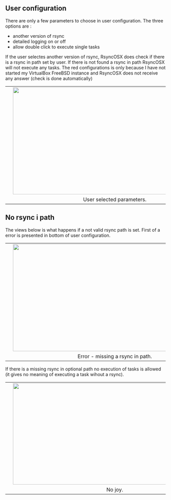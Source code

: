 ## User configuration

There are only a few parameters to choose in user configuration. The three options are :
 
 - another version of rsync 
 - detailed logging on or off 
 - allow double click to execute single tasks 
 
If the user selectes another version of rsync, RsyncOSX does check if there is a rsync in path set by user. If there is not found a rsync in path RsyncOSX will not execute any tasks. The red configurations is only because I have not started my VirtualBox FreeBSD instance and RsyncOSX does not receive any answer (check is done automatically)

<table align="center" cellpadding="0" cellspacing="0" class="tr-caption-container" style="margin-left: auto; margin-right: auto; text-align: center;">
<tbody>
<tr><td style="text-align: center;">
<a href="https://2.bp.blogspot.com/-h7b8RpZ9lc4/WBQqLxmCMyI/AAAAAAAAL7U/mhef5atFxcITHPg0Z1OnNmU7bmXuzfbigCLcB/s1600/Screen%2BShot%2B2016-10-29%2Bat%2B06.48.11.png" imageanchor="1" style="margin-left: 1em; margin-right: 1em;"><img border="0" height="336" src="https://2.bp.blogspot.com/-h7b8RpZ9lc4/WBQqLxmCMyI/AAAAAAAAL7U/mhef5atFxcITHPg0Z1OnNmU7bmXuzfbigCLcB/s640/Screen%2BShot%2B2016-10-29%2Bat%2B06.48.11.png" width="640" /></a></a></td></tr>
<tr><td class="tr-caption" style="text-align: center;">User selected parameters.</td></tr>
</tbody>
</table>

## No rsync i path

The views below is what happens if a not valid rsync path is set. First of a error is presented in bottom of user configuration.

<table align="center" cellpadding="0" cellspacing="0" class="tr-caption-container" style="margin-left: auto; margin-right: auto; text-align: center;">
<tbody>
<tr><td style="text-align: center;">
<a href="https://1.bp.blogspot.com/-hygkB2SLc_M/WCdKYhJOhBI/AAAAAAAAL94/Uhv_Q-EhgVE_qbYwFHWwcF1ij5azzypkgCLcB/s1600/Screen%2BShot%2B2016-11-12%2Bat%2B17.56.56.png" imageanchor="1" style="margin-left: 1em; margin-right: 1em;"><img border="0" height="336" src="https://1.bp.blogspot.com/-hygkB2SLc_M/WCdKYhJOhBI/AAAAAAAAL94/Uhv_Q-EhgVE_qbYwFHWwcF1ij5azzypkgCLcB/s640/Screen%2BShot%2B2016-11-12%2Bat%2B17.56.56.png" width="640" /></a></a></td></tr>
<tr><td class="tr-caption" style="text-align: center;">Error - missing a rsync in path.</td></tr>
</tbody>
</table>
If there is a missing rsync in optional path no execution of tasks is allowed (it gives no meaning of executing a task wihout a rsync).
<table align="center" cellpadding="0" cellspacing="0" class="tr-caption-container" style="margin-left: auto; margin-right: auto; text-align: center;">
<tbody>
<tr><td style="text-align: center;">
<a href="https://4.bp.blogspot.com/-iELDYlqrkIg/WCdKYN4iCNI/AAAAAAAAL90/zihVBpuGrqgk_FMXs7jQowuIK6TtfLuewCLcB/s1600/Screen%2BShot%2B2016-11-12%2Bat%2B17.57.11.png" imageanchor="1" style="margin-left: 1em; margin-right: 1em;"><img border="0" height="318" src="https://4.bp.blogspot.com/-iELDYlqrkIg/WCdKYN4iCNI/AAAAAAAAL90/zihVBpuGrqgk_FMXs7jQowuIK6TtfLuewCLcB/s640/Screen%2BShot%2B2016-11-12%2Bat%2B17.57.11.png" width="640" /></a></a></td></tr>
<tr><td class="tr-caption" style="text-align: center;">No joy.</td></tr>
</tbody>
</table>
